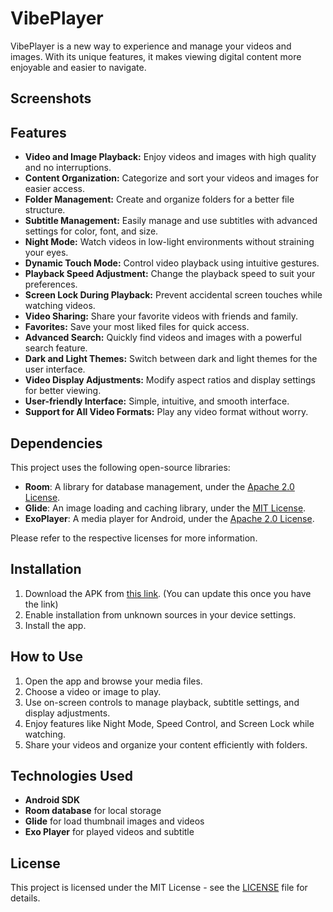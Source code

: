 # VibePlayer

VibePlayer is a new way to experience and manage your videos and images. With its unique features, it makes viewing digital content more enjoyable and easier to navigate.

## Screenshots

## Features

- **Video and Image Playback:** Enjoy videos and images with high quality and no interruptions.
- **Content Organization:** Categorize and sort your videos and images for easier access.
- **Folder Management:** Create and organize folders for a better file structure.
- **Subtitle Management:** Easily manage and use subtitles with advanced settings for color, font, and size.
- **Night Mode:** Watch videos in low-light environments without straining your eyes.
- **Dynamic Touch Mode:** Control video playback using intuitive gestures.
- **Playback Speed Adjustment:** Change the playback speed to suit your preferences.
- **Screen Lock During Playback:** Prevent accidental screen touches while watching videos.
- **Video Sharing:** Share your favorite videos with friends and family.
- **Favorites:** Save your most liked files for quick access.
- **Advanced Search:** Quickly find videos and images with a powerful search feature.
- **Dark and Light Themes:** Switch between dark and light themes for the user interface.
- **Video Display Adjustments:** Modify aspect ratios and display settings for better viewing.
- **User-friendly Interface:** Simple, intuitive, and smooth interface.
- **Support for All Video Formats:** Play any video format without worry.

 ## Dependencies

This project uses the following open-source libraries:

- **Room**: A library for database management, under the [Apache 2.0 License](https://opensource.org/licenses/Apache-2.0).
- **Glide**: An image loading and caching library, under the [MIT License](https://opensource.org/licenses/MIT).
- **ExoPlayer**: A media player for Android, under the [Apache 2.0 License](https://opensource.org/licenses/Apache-2.0).

Please refer to the respective licenses for more information.


## Installation

1. Download the APK from [this link](#). (You can update this once you have the link)
2. Enable installation from unknown sources in your device settings.
3. Install the app.

## How to Use

1. Open the app and browse your media files.
2. Choose a video or image to play.
3. Use on-screen controls to manage playback, subtitle settings, and display adjustments.
4. Enjoy features like Night Mode, Speed Control, and Screen Lock while watching.
5. Share your videos and organize your content efficiently with folders.

## Technologies Used

- **Android SDK**
- **Room database** for local storage
- **Glide** for load thumbnail images and videos
- **Exo Player** for played videos and subtitle

## License

This project is licensed under the MIT License - see the [LICENSE](LICENSE) file for details.
